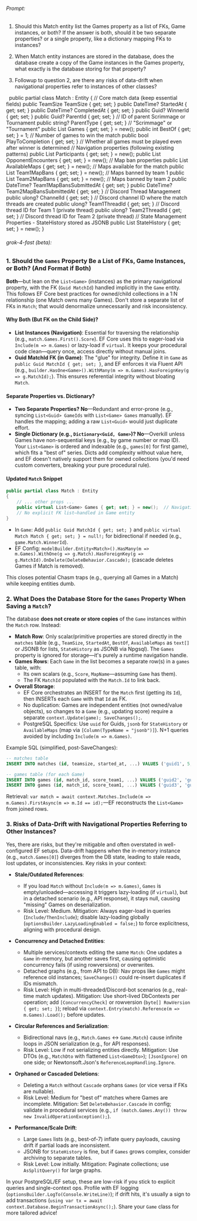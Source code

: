###### Prompt:

1. Should this Match entity list the Games property as a list of FKs, Game instances, or both? If the answer is both, should it be two separate properties? or a single property, like a dictionary mapping FKs to instances?

2. When Match entity instances are stored in the database, does the database create a copy of the Game instances in the Games property, what exactly is the database storing for that property?

3. Followup to question 2, are there any risks of data-drift when navigational properties refer to instances of other classes?

 
  public partial class Match : Entity
{
    // Core match data (keep essential fields)
    public TeamSize TeamSize { get; set; }
    public DateTime? StartedAt { get; set; }
    public DateTime? CompletedAt { get; set; }
    public Guid? WinnerId { get; set; }
    public Guid? ParentId { get; set; } // ID of parent Scrimmage or Tournament
    public string? ParentType { get; set; } // "Scrimmage" or "Tournament"
    public List<Game> Games { get; set; } = new();
    public int BestOf { get; set; } = 1; // Number of games to win the match
    public bool PlayToCompletion { get; set; } // Whether all games must be played even after winner is determined
    // Navigation properties (following existing patterns)
    public List<MatchParticipant> Participants { get; set; } = new();
    public List<TeamOpponentEncounter> OpponentEncounters { get; set; } = new();
    // Map ban properties
    public List<string> AvailableMaps { get; set; } = new(); // Maps available for the match
    public List<string> Team1MapBans { get; set; } = new(); // Maps banned by team 1
    public List<string> Team2MapBans { get; set; } = new(); // Maps banned by team 2
    public DateTime? Team1MapBansSubmittedAt { get; set; }
    public DateTime? Team2MapBansSubmittedAt { get; set; }
    // Discord Thread Management
    public ulong? ChannelId { get; set; } // Discord channel ID where the match threads are created
    public ulong? Team1ThreadId { get; set; } // Discord thread ID for Team 1 (private thread)
    public ulong? Team2ThreadId { get; set; } // Discord thread ID for Team 2 (private thread)
    // State Management Properties - StateHistory stored as JSONB
    public List<MatchStateSnapshot> StateHistory { get; set; } = new();
}

###### grok-4-fast (beta):

### 1. Should the `Games` Property Be a List of FKs, Game Instances, or Both? (And Format if Both)
**Both**—but lean on the `List<Game>` (instances) as the primary navigational property, with the FK (`Guid MatchId`) handled implicitly in the `Game` entity. This follows EF Core best practices for owned/child collections in a 1:N relationship (one Match owns many Games). Don't store a separate list of FKs in `Match`; that would denormalize unnecessarily and risk inconsistency.

#### Why Both (But FK on the Child Side)?
- **List<Game> Instances (Navigation)**: Essential for traversing the relationship (e.g., `match.Games.First().Score`). EF Core uses this to eager-load via `Include(m => m.Games)` or lazy-load if `virtual`. It keeps your procedural code clean—query once, access directly without manual joins.
- **Guid MatchId FK (in Game)**: The "glue" for integrity. Define it in `Game` as `public Guid MatchId { get; set; }`, and EF enforces it via Fluent API (e.g., `builder.HasOne<Game>().WithMany(m => m.Games).HasForeignKey(g => g.MatchId);`). This ensures referential integrity without bloating `Match`.

#### Separate Properties vs. Dictionary?
- **Two Separate Properties? No**—Redundant and error-prone (e.g., syncing `List<Guid> GameIds` with `List<Game> Games` manually). EF handles the mapping; adding a raw `List<Guid>` would just duplicate effort.
- **Single Dictionary (e.g., `Dictionary<Guid, Game>`)? No**—Overkill unless Games have non-sequential keys (e.g., by game number or map ID). Your `List<Game>` is ordered and indexable (e.g., `games[0]` for first game), which fits a "best of" series. Dicts add complexity without value here, and EF doesn't natively support them for owned collections (you'd need custom converters, breaking your pure procedural rule).

#### Updated `Match` Snippet
```csharp
public partial class Match : Entity
{
    // ... other props ...
    public virtual List<Game> Games { get; set; } = new();  // Navigation: Instances only
    // No explicit FK list—handled in Game entity
}
```
- In `Game`: Add `public Guid MatchId { get; set; }` and `public virtual Match Match { get; set; } = null!;` for bidirectional if needed (e.g., `game.Match.WinnerId`).
- EF Config: `modelBuilder.Entity<Match>().HasMany(m => m.Games).WithOne(g => g.Match).HasForeignKey(g => g.MatchId).OnDelete(DeleteBehavior.Cascade);` (cascade deletes Games if Match is removed).

This closes potential Chasm traps (e.g., querying all Games in a Match) while keeping entities dumb.

### 2. What Does the Database Store for the `Games` Property When Saving a `Match`?
The database **does not create or store copies** of the `Game` instances within the `Match` row. Instead:
- **Match Row**: Only scalar/primitive properties are stored directly in the `matches` table (e.g., `TeamSize`, `StartedAt`, `BestOf`, `AvailableMaps` as `text[]` or JSONB for lists, `StateHistory` as JSONB via Npgsql). The `Games` property is ignored for storage—it's purely a runtime navigation handle.
- **Games Rows**: Each `Game` in the list becomes a separate row(s) in a `games` table, with:
  - Its own scalars (e.g., `Score`, `MapName`—assuming `Game` has them).
  - The FK `MatchId` populated with the `Match.Id` to link back.
- **Overall Storage**:
  - EF Core orchestrates an INSERT for the `Match` first (getting its `Id`), then INSERTs each `Game` with that `Id` as FK.
  - No duplication: Games are independent entities (not owned/value objects), so changes to a `Game` (e.g., updating score) require a separate `context.Update(game); SaveChanges();`.
  - PostgreSQL Specifics: Use `uuid` for Guids, `jsonb` for `StateHistory` or `AvailableMaps` (map via `[Column(TypeName = "jsonb")]`). N+1 queries avoided by including `Include(m => m.Games)`.

Example SQL (simplified, post-SaveChanges):
```sql
-- matches table
INSERT INTO matches (id, teamsize, started_at, ...) VALUES ('guid1', 5, '2025-09-25', ...);

-- games table (for each Game)
INSERT INTO games (id, match_id, score_team1, ...) VALUES ('guid2', 'guid1', 10, ...);
INSERT INTO games (id, match_id, score_team1, ...) VALUES ('guid3', 'guid1', 8, ...);
```
Retrieval: `var match = await context.Matches.Include(m => m.Games).FirstAsync(m => m.Id == id);`—EF reconstructs the `List<Game>` from joined rows.

### 3. Risks of Data-Drift with Navigational Properties Referring to Other Instances?
Yes, there are risks, but they're mitigable and often overstated in well-configured EF setups. Data-drift happens when the in-memory instance (e.g., `match.Games[0]`) diverges from the DB state, leading to stale reads, lost updates, or inconsistencies. Key risks in your context:

- **Stale/Outdated References**:
  - If you load `Match` without `Include(m => m.Games)`, `Games` is empty/unloaded—accessing it triggers lazy-loading (if `virtual`), but in a detached scenario (e.g., API response), it stays null, causing "missing" Games on deserialization.
  - Risk Level: Medium. Mitigation: Always eager-load in queries (`Include/ThenInclude`); disable lazy-loading globally (`optionsBuilder.LazyLoadingEnabled = false;`) to force explicitness, aligning with procedural design.

- **Concurrency and Detached Entities**:
  - Multiple services/contexts editing the same `Match`: One updates a `Game` in-memory, but another saves first, causing optimistic concurrency fails (if using rowversions) or overwrites.
  - Detached graphs (e.g., from API to DB): Nav props like `Games` might reference old instances; `SaveChanges()` could re-insert duplicates if IDs mismatch.
  - Risk Level: High in multi-threaded/Discord-bot scenarios (e.g., real-time match updates). Mitigation: Use short-lived DbContexts per operation; add `[ConcurrencyCheck]` or rowversion (`byte[] RowVersion { get; set; }`); reload via `context.Entry(match).Reference(m => m.Games).Load();` before updates.

- **Circular References and Serialization**:
  - Bidirectional navs (e.g., `Match.Games` ↔ `Game.Match`) cause infinite loops in JSON serialization (e.g., for API responses).
  - Risk Level: Low if not serializing entities directly. Mitigation: Use DTOs (e.g., `MatchDto` with flattened `List<GameDto>`); `[JsonIgnore]` on one side; or Newtonsoft.Json's `ReferenceLoopHandling.Ignore`.

- **Orphaned or Cascaded Deletions**:
  - Deleting a `Match` without `Cascade` orphans `Games` (or vice versa if FKs are nullable).
  - Risk Level: Medium for "best of" matches where Games are incomplete. Mitigation: Set `DeleteBehavior.Cascade` in config; validate in procedural services (e.g., `if (match.Games.Any()) throw new InvalidOperationException();`).

- **Performance/Scale Drift**:
  - Large `Games` lists (e.g., best-of-7) inflate query payloads, causing drift if partial loads are inconsistent.
  - JSONB for `StateHistory` is fine, but if `Games` grows complex, consider archiving to separate tables.
  - Risk Level: Low initially. Mitigation: Paginate collections; use `AsSplitQuery()` for large graphs.

In your PostgreSQL/EF setup, these are low-risk if you stick to explicit queries and single-context ops. Profile with EF logging (`optionsBuilder.LogTo(Console.WriteLine)`); if drift hits, it's usually a sign to add transactions (`using var tx = await context.Database.BeginTransactionAsync();`). Share your `Game` class for more tailored advice!